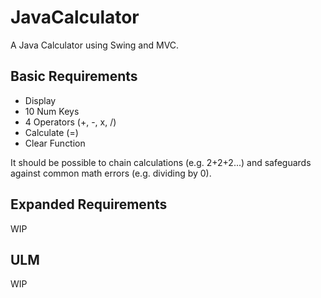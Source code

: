 # JavaCalculator

A Java Calculator using Swing and MVC.

## Basic Requirements

- Display
- 10 Num Keys
- 4 Operators (+, -, x, /)
- Calculate (=)
- Clear Function

It should be possible to chain calculations (e.g. 2+2+2...) and safeguards against common math errors (e.g. dividing by 0).

## Expanded Requirements

WIP

## ULM

WIP
